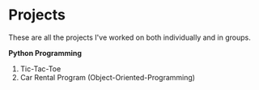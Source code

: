 # Projects

These are all the projects I've worked on both individually and in groups.


**Python Programming**
1. Tic-Tac-Toe
2. Car Rental Program (Object-Oriented-Programming)
